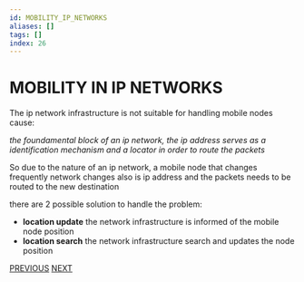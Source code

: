 ```yaml
---
id: MOBILITY_IP_NETWORKS
aliases: []
tags: []
index: 26
---
```


# MOBILITY IN IP NETWORKS

The ip network infrastructure is not suitable for handling mobile nodes cause:

*the foundamental block of an ip network, the ip address serves as a identification mechanism and a locator in order to route the packets*

So due to the nature of an ip network, a mobile node  that changes frequently network changes also is ip address and the packets needs to be routed to the new destination

there are 2 possible solution to handle the problem:

- **location update** the network infrastructure is informed of the mobile node position
- **location search** the network infrastructure search and updates the node position

[PREVIOUS](pages/positioning_systems/MULTIPLE_POSITIONING_SYSTEMS_SOLUTIONS.md) [NEXT](mobile_systems/pages/mobility/HOST_IDENTITY_PROTOCOL.md)
